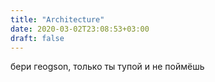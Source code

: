 ```yaml
---
title: "Architecture"
date: 2020-03-02T23:08:53+03:00
draft: false
---
```


бери геоgson, только ты тупой и не поймёшь
